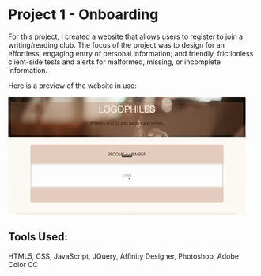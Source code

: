 # Project 1 - Onboarding

For this project, I created a website that allows users to register to join a writing/reading club.
The focus of the project was to design for an effortless, engaging entry of personal information; and 
friendly, frictionless client-side tests and alerts for malformed, missing, or incomplete information. 

Here is a preview of the website in use:

![preview](https://github.com/Shameemah/project1-onboarding/blob/master/img/giphy.gif)

## Tools Used:
HTML5,
CSS,
JavaScript,
JQuery,
Affinity Designer,
Photoshop,
Adobe Color CC
